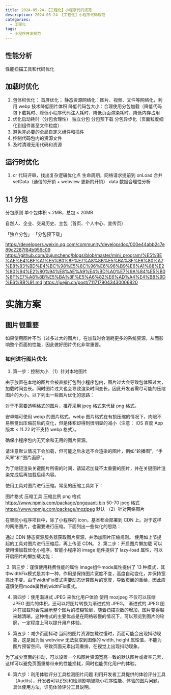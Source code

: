 ```yaml
---
title: 2024-05-24-【工程化】小程序代码规范
description: 2024-05-24-【工程化】小程序代码规范
categories:
  - 工程化
tags:
  - 小程序开发规范
---
```


## 性能分析

性能扫描工具和代码优化

## 加载时优化

1. 包体积优化： 首屏优化；
   静态资源网络化：图片、视频、文件等网络化，利用 webp 技术降低图片体积
   降低代码包大小：合理使用分包加载（降低代码包下载耗时、降低小程序代码注入耗时、降低页面渲染耗时、降低内存占用
2. 优化启动耗时（分包合理性）
   独立分包
   分包预下载
   分包异步化（页面粒度细化到组件甚至文件粒度）
3. 避免非必要的全局自定义组件和插件
4. 控制代码包内的资源文件
5. 及时清理无用代码和资源

## 运行时优化

<!-- 重绘、重排 -->

1. cr 代码评审，找出复杂逻辑优化点
   生命周期，网络请求提前到 onLoad
   合并 setData（通信的开销 + webview 更新的开销）
   data 数据合理性分析

## 1.1 分包

分包原则 单个包体积 < 2MB，总包 < 20MB

自然人、企业、交易历史、主包（首页、个人中心、宣传页）

「独立分包」
「分包预下载」

https://developers.weixin.qq.com/community/develop/doc/000e44abb2c7e89c2287f84b956c09
https://github.com/dujuncheng/blogs/blob/master/mini_program/%E5%BE%AE%E4%BF%A1%E5%B0%8F%E7%A8%8B%E5%BA%8F%E6%80%A7%E8%83%BD%E4%BC%98%E5%8C%96%E6%96%B9%E6%A1%88%E2%80%94%E2%80%94%E8%AE%A9%E4%BD%A0%E7%9A%84%E5%B0%8F%E7%A8%8B%E5%BA%8F%E5%A6%82%E6%AD%A4%E4%B8%9D%E6%BB%91.md
https://juejin.cn/post/7117179043430006820

# 实施方案

## 图片很重要

如果使用图片不当（过多过大的图片），在加载时会消耗更多的系统资源，从而影响整个页面的性能，因此做好图片优化非常重要。

### 如何进行图片优化

1. 第一步：控制大小
   （1）针对本地图片

​ 由于放置在本地的图片会被直接打包到小程序包内，图片过大会导致包体积过大，加载时间变长。同时图片过大也会导致渲染时间变长，因此开发者需尽可能的压缩图片的大小。以下列出一些图片优化的思路：

对于不需要透明格式的图片，推荐采用 jpeg 格式来代替 png 格式。

安卓端可使用 webp 的图片格式。webp 图片格式在有损压缩的情况下，肉眼不易察觉出压缩前后的变化，但是体积却得到很明显的减小（注意： iOS 百度 App 版本 < 11.22 时不支持 webp 格式）。

确保小程序包内无冗余和无用的图片资源。

请注意默认情况下会加载，但可能之后永远不会渲染的图片，例如“轮播图”，“手风琴”和“图片画廊”。

为了缩短渲染关键图片所需的时间，请延迟加载不太重要的图片，并在关键图片渲染完成后再加载后续内容。

使用工具对图片进行压缩。常见的压缩工具如下：

图片格式 压缩工具 压缩比例
png 格式 https://www.npmjs.com/package/pngquant-bin 50-70
jpeg 格式 https://www.npmjs.com/package/mozjpeg 默认
（2）针对网络图片

在智能小程序项目中，除了小程序的 icon，基本都会部署到 CDN 上。对于这样的网络图片，也需要进行压缩。下面列出一些优化的思路：

通过 CDN 静态资源服务器获取图片资源，并添加图片压缩规则。
使用如上节提起的工具对图片进行压缩后，再上传至 CDN。 2. 第二步：开启图片懒加载
可以使用懒加载优化小程序。智能小程序的 image 组件提供了 lazy-load 属性，可以开启图片的懒加载功能：

<image lazy-load="true"/>
3. 第三步：谨慎使用耗费性能的属性
image组件mode属性提供了 13 种模式，其中widthFix模式是其中一种，作用是保持图片宽度不变，高度自动变化，并保持宽高比不变。由于widthFix模式需要动态计算图片的宽度，导致页面的重绘，因此应谨慎使用mode属性的widthFix模式。

4. 第四步：使用渐进式 JPEG 来优化用户体验
   使用 mozjpeg 不仅可以压缩 JPEG 图片的体积，还可以将图片转换为渐进式的 JPEG。 渐进式的 JPEG 图片在加载时会先展示整个图片的模糊轮廓，随着扫描次数的增加，图片变得越来越清晰。这种格式的主要优点是在网络较慢的情况下，可以预览到图片的轮廓，一定程度上可以提升用户体验。

5. 第五步：减少页面抖动
   当网络图片资源加载过慢时，页面可能会出现抖动现象，这是因为当 webview 无法获取到图像的 width, height 属性值，不能为图片预留空间，导致页面元素出现重排，在视觉上出现抖动现象。

为了减少页面的抖动，可以设置一个和图片资源宽高一致的默认图片或者空元素，这样可以避免页面重排带来的性能损耗，同时也能优化用户的体验。

6. 第六步：利用体验评分工具检测图片问题
   利用开发者工具提供的体验评分工具（Audits），开发者可以识别和检测影响智能小程序性能、体验的图片问题。
   具体使用方法，详见体验评分工具说明。
